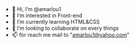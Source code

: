 - 👋 Hi, I’m @amarlou1
- 👀 I’m interested in Front-end
- 🌱 I’m currently learning HTML&CSS
- 💞️ I’m looking to collaborate on every things
- 📫 for reach me mail to "amarlou1@yahoo.com"

<!---
amarlou1/amarlou1 is a ✨ special ✨ repository because its `README.md` (this file) appears on your GitHub profile.
You can click the Preview link to take a look at your changes.
--->
